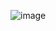![image](https://user-images.githubusercontent.com/125212736/230289661-80bdd219-2084-4805-a567-a8d00bd37551.png)
